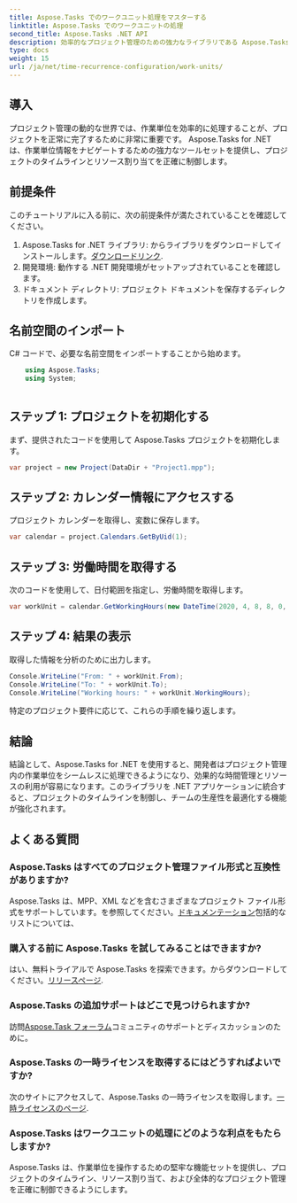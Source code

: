 ```yaml
---
title: Aspose.Tasks でのワークユニット処理をマスターする
linktitle: Aspose.Tasks でのワークユニットの処理
second_title: Aspose.Tasks .NET API
description: 効率的なプロジェクト管理のための強力なライブラリである Aspose.Tasks for .NET を探索してください。リソースを最適に利用するために作業単位を正確に処理します。
type: docs
weight: 15
url: /ja/net/time-recurrence-configuration/work-units/
---
```

## 導入
プロジェクト管理の動的な世界では、作業単位を効率的に処理することが、プロジェクトを正常に完了するために非常に重要です。 Aspose.Tasks for .NET は、作業単位情報をナビゲートするための強力なツールセットを提供し、プロジェクトのタイムラインとリソース割り当てを正確に制御します。
## 前提条件
このチュートリアルに入る前に、次の前提条件が満たされていることを確認してください。
1.  Aspose.Tasks for .NET ライブラリ: からライブラリをダウンロードしてインストールします。[ダウンロードリンク](https://releases.aspose.com/tasks/net/).
2. 開発環境: 動作する .NET 開発環境がセットアップされていることを確認します。
3. ドキュメント ディレクトリ: プロジェクト ドキュメントを保存するディレクトリを作成します。
## 名前空間のインポート
C# コードで、必要な名前空間をインポートすることから始めます。
```csharp
    using Aspose.Tasks;
    using System;
    
```
## ステップ 1: プロジェクトを初期化する
まず、提供されたコードを使用して Aspose.Tasks プロジェクトを初期化します。
```csharp
var project = new Project(DataDir + "Project1.mpp");
```
## ステップ 2: カレンダー情報にアクセスする
プロジェクト カレンダーを取得し、変数に保存します。
```csharp
var calendar = project.Calendars.GetByUid(1);
```
## ステップ 3: 労働時間を取得する
次のコードを使用して、日付範囲を指定し、労働時間を取得します。
```csharp
var workUnit = calendar.GetWorkingHours(new DateTime(2020, 4, 8, 8, 0, 0), new DateTime(2020, 4, 9, 17, 0, 0));
```
## ステップ 4: 結果の表示
取得した情報を分析のために出力します。
```csharp
Console.WriteLine("From: " + workUnit.From);
Console.WriteLine("To: " + workUnit.To);
Console.WriteLine("Working hours: " + workUnit.WorkingHours);
```
特定のプロジェクト要件に応じて、これらの手順を繰り返します。
## 結論
結論として、Aspose.Tasks for .NET を使用すると、開発者はプロジェクト管理内の作業単位をシームレスに処理できるようになり、効果的な時間管理とリソースの利用が容易になります。このライブラリを .NET アプリケーションに統合すると、プロジェクトのタイムラインを制御し、チームの生産性を最適化する機能が強化されます。
## よくある質問
### Aspose.Tasks はすべてのプロジェクト管理ファイル形式と互換性がありますか?
 Aspose.Tasks は、MPP、XML などを含むさまざまなプロジェクト ファイル形式をサポートしています。を参照してください。[ドキュメンテーション](https://reference.aspose.com/tasks/net/)包括的なリストについては、
### 購入する前に Aspose.Tasks を試してみることはできますか?
はい、無料トライアルで Aspose.Tasks を探索できます。からダウンロードしてください。[リリースページ](https://releases.aspose.com/).
### Aspose.Tasks の追加サポートはどこで見つけられますか?
訪問[Aspose.Task フォーラム](https://forum.aspose.com/c/tasks/15)コミュニティのサポートとディスカッションのために。
### Aspose.Tasks の一時ライセンスを取得するにはどうすればよいですか?
次のサイトにアクセスして、Aspose.Tasks の一時ライセンスを取得します。[一時ライセンスのページ](https://purchase.aspose.com/temporary-license/).
### Aspose.Tasks はワークユニットの処理にどのような利点をもたらしますか?
Aspose.Tasks は、作業単位を操作するための堅牢な機能セットを提供し、プロジェクトのタイムライン、リソース割り当て、および全体的なプロジェクト管理を正確に制御できるようにします。
